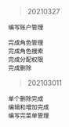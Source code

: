 








> 20210327
```
编写账户管理

完成角色管理
完成角色搜索
完成分配权限
完成删除
```


> 202103011
```
单个删除完成
编辑和增加完成
编写完菜单管理
```